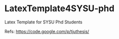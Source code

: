 # LatexTemplate4SYSU-phd
 Latex Template for SYSU Phd Students

Refs:
https://code.google.com/p/tjuthesis/
